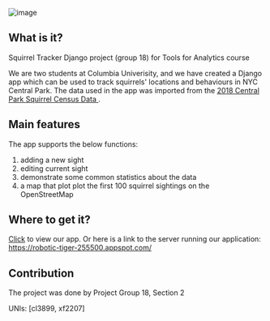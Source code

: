 ![image](https://raw.githubusercontent.com/Ellin-Fan/squirrel_group18/master/SquirrelTracker.jpg)

## What is it?

Squirrel Tracker Django project (group 18) for Tools for Analytics course

We are two students at Columbia Univerisity, and we have created a Django app which can be used to track squirrels' locations and behaviours in NYC Central Park. The data used in the app was imported from the [2018 Central Park Squirrel Census Data ](https://data.cityofnewyork.us/Environment/2018-Central-Park-Squirrel-Census-Squirrel-Data/vfnx-vebw).

## Main features

The app supports the below functions:
1) adding a new sight
2) editing current sight
3) demonstrate some common statistics about the data
3) a map that plot plot the first 100 squirrel sightings on the OpenStreetMap

## Where to get it?

[Click](https://robotic-tiger-255500.appspot.com/) to view our app. 
Or here is a link to the server running our application: https://robotic-tiger-255500.appspot.com/

## Contribution

The project was done by Project Group 18, Section 2

UNIs: [cl3899, xf2207]
